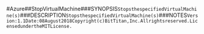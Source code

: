 #Azure##StopVirtualMachine###SYNOPSIS```StopsthespecifiedVirtualMachine(s)```###DESCRIPTION```StopsthespecifiedVirtualMachine(s)```###NOTES```Version:1.1Date:08August2018Copyright(c)BitTitan,Inc.Allrightsreserved.LicensedundertheMITLicense.```
